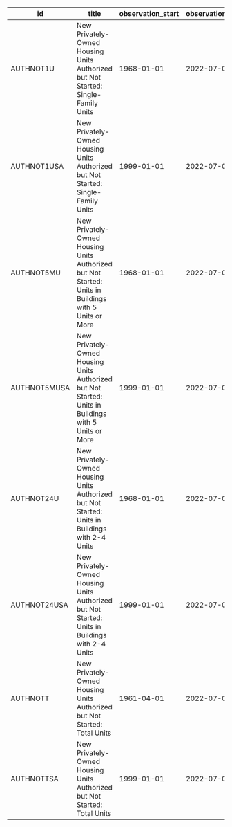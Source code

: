 | id           | title                                                                                                 | observation_start   | observation_end   |
|--------------|-------------------------------------------------------------------------------------------------------|---------------------|-------------------|
| AUTHNOT1U    | New Privately-Owned Housing Units Authorized but Not Started: Single-Family Units                     | 1968-01-01          | 2022-07-01        |
| AUTHNOT1USA  | New Privately-Owned Housing Units Authorized but Not Started: Single-Family Units                     | 1999-01-01          | 2022-07-01        |
| AUTHNOT5MU   | New Privately-Owned Housing Units Authorized but Not Started: Units in Buildings with 5 Units or More | 1968-01-01          | 2022-07-01        |
| AUTHNOT5MUSA | New Privately-Owned Housing Units Authorized but Not Started: Units in Buildings with 5 Units or More | 1999-01-01          | 2022-07-01        |
| AUTHNOT24U   | New Privately-Owned Housing Units Authorized but Not Started: Units in Buildings with 2-4 Units       | 1968-01-01          | 2022-07-01        |
| AUTHNOT24USA | New Privately-Owned Housing Units Authorized but Not Started: Units in Buildings with 2-4 Units       | 1999-01-01          | 2022-07-01        |
| AUTHNOTT     | New Privately-Owned Housing Units Authorized but Not Started: Total Units                             | 1961-04-01          | 2022-07-01        |
| AUTHNOTTSA   | New Privately-Owned Housing Units Authorized but Not Started: Total Units                             | 1999-01-01          | 2022-07-01        |
